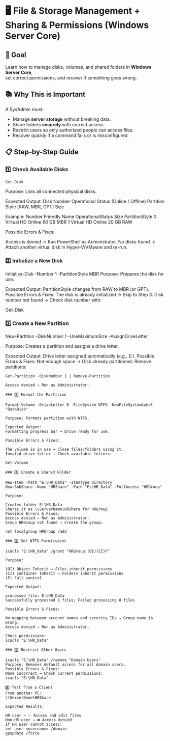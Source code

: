 # 🖥️ File & Storage Management + Sharing & Permissions (Windows Server Core)

## 🎯 Goal
Learn how to manage disks, volumes, and shared folders in **Windows Server Core**,  
set correct permissions, and recover if something goes wrong.

## 📚 Why This is Important
A SysAdmin must:

- Manage **server storage** without breaking data.
- Share folders **securely** with correct access.
- Restrict users so only authorized people can access files.
- Recover quickly if a command fails or is misconfigured.

## 📋 Step-by-Step Guide

### **1️⃣ Check Available Disks**
```powershell
Get-Disk
```

Purpose: Lists all connected physical disks.

Expected Output:
Disk Number
Operational Status (Online / Offline)
Partition Style (RAW, MBR, GPT)
Size

Example:
Number Friendly Name   OperationalStatus Size     PartitionStyle
0      Virtual HD      Online            60 GB    MBR
1      Virtual HD      Online            20 GB    RAW

Possible Errors & Fixes:

Access is denied → Run PowerShell as Administrator.
No disks found → Attach another virtual disk in Hyper-V/VMware and re-run.

### 2️⃣ Initialize a New Disk

Initialize-Disk -Number 1 -PartitionStyle MBR
Purpose: Prepares the disk for use.

Expected Output:
PartitionStyle changes from RAW to MBR (or GPT).
Possible Errors & Fixes:
The disk is already initialized → Skip to Step 3.
Disk number not found → Check disk number with:

Get-Disk

### 3️⃣ Create a New Partition

New-Partition -DiskNumber 1 -UseMaximumSize -AssignDriveLetter

Purpose: Creates a partition and assigns a drive letter.

Expected Output:
Drive letter assigned automatically (e.g., E:).
Possible Errors & Fixes:
Not enough space → Disk already partitioned. Remove partitions:
```
Get-Partition -DiskNumber 1 | Remove-Partition

Access denied → Run as Administrator.

### 4️⃣ Format the Partition

Format-Volume -DriveLetter E -FileSystem NTFS -NewFileSystemLabel "DataDisk"

Purpose: Formats partition with NTFS.

Expected Output:
Formatting progress bar → Drive ready for use.

Possible Errors & Fixes:

The volume is in use → Close files/folders using it.
Invalid drive letter → Check available letters:

Get-Volume

### 5️⃣ Create a Shared Folder

New-Item -Path "E:\HR_Data" -ItemType Directory
New-SmbShare -Name "HRShare" -Path "E:\HR_Data" -FullAccess "HRGroup"

Purpose:

Creates folder E:\HR_Data
Shares it as \\ServerName\HRShare for HRGroup
Possible Errors & Fixes:
Access denied → Run as Administrator.
Group HRGroup not found → Create the group:

net localgroup HRGroup /add

### 6️⃣ Set NTFS Permissions

icacls "E:\HR_Data" /grant "HRGroup:(OI)(CI)F"

Purpose:

(OI) Object Inherit → Files inherit permissions
(CI) Container Inherit → Folders inherit permissions
(F) Full control

Expected Output:

processed file: E:\HR_Data
Successfully processed 1 files; Failed processing 0 files

Possible Errors & Fixes:

No mapping between account names and security IDs → Group name is wrong.
Access denied → Run as Administrator.

Check permissions:
icacls "E:\HR_Data"

### 7️⃣ Restrict Other Users

icacls "E:\HR_Data" /remove "Domain Users"
Purpose: Removes default access for all domain users.
Possible Errors & Fixes:
Name incorrect → Check current permissions:
icacls "E:\HR_Data"

8️⃣ Test from a Client
From another PC:
\\ServerName\HRShare

Expected Results:

HR user → ✅ Access and edit files
Non-HR user → ❌ Access denied
If HR user cannot access:
net user <username> /domain
gpupdate /force










                                    
